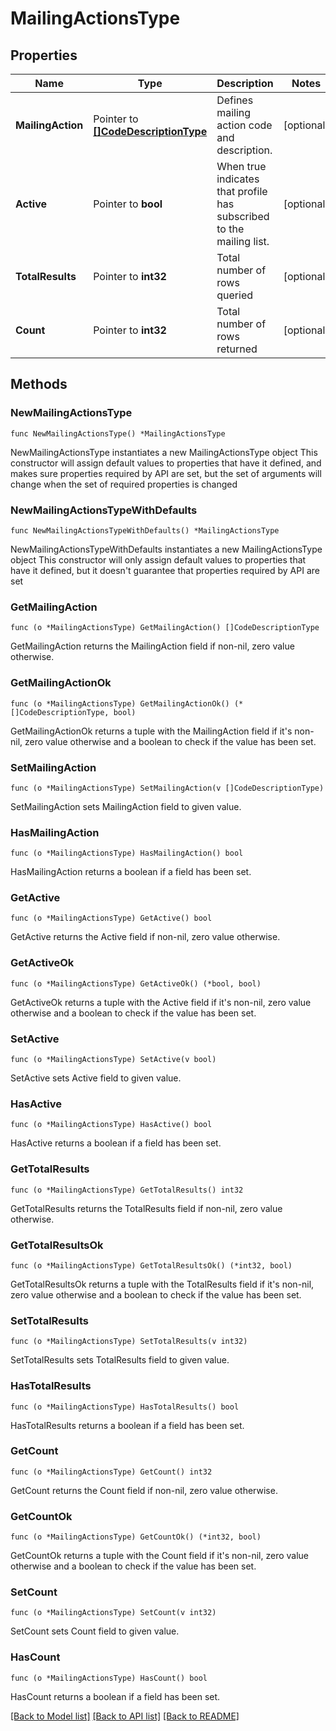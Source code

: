 # MailingActionsType

## Properties

Name | Type | Description | Notes
------------ | ------------- | ------------- | -------------
**MailingAction** | Pointer to [**[]CodeDescriptionType**](CodeDescriptionType.md) | Defines mailing action code and description. | [optional] 
**Active** | Pointer to **bool** | When true indicates that profile has subscribed to the mailing list. | [optional] 
**TotalResults** | Pointer to **int32** | Total number of rows queried | [optional] 
**Count** | Pointer to **int32** | Total number of rows returned | [optional] 

## Methods

### NewMailingActionsType

`func NewMailingActionsType() *MailingActionsType`

NewMailingActionsType instantiates a new MailingActionsType object
This constructor will assign default values to properties that have it defined,
and makes sure properties required by API are set, but the set of arguments
will change when the set of required properties is changed

### NewMailingActionsTypeWithDefaults

`func NewMailingActionsTypeWithDefaults() *MailingActionsType`

NewMailingActionsTypeWithDefaults instantiates a new MailingActionsType object
This constructor will only assign default values to properties that have it defined,
but it doesn't guarantee that properties required by API are set

### GetMailingAction

`func (o *MailingActionsType) GetMailingAction() []CodeDescriptionType`

GetMailingAction returns the MailingAction field if non-nil, zero value otherwise.

### GetMailingActionOk

`func (o *MailingActionsType) GetMailingActionOk() (*[]CodeDescriptionType, bool)`

GetMailingActionOk returns a tuple with the MailingAction field if it's non-nil, zero value otherwise
and a boolean to check if the value has been set.

### SetMailingAction

`func (o *MailingActionsType) SetMailingAction(v []CodeDescriptionType)`

SetMailingAction sets MailingAction field to given value.

### HasMailingAction

`func (o *MailingActionsType) HasMailingAction() bool`

HasMailingAction returns a boolean if a field has been set.

### GetActive

`func (o *MailingActionsType) GetActive() bool`

GetActive returns the Active field if non-nil, zero value otherwise.

### GetActiveOk

`func (o *MailingActionsType) GetActiveOk() (*bool, bool)`

GetActiveOk returns a tuple with the Active field if it's non-nil, zero value otherwise
and a boolean to check if the value has been set.

### SetActive

`func (o *MailingActionsType) SetActive(v bool)`

SetActive sets Active field to given value.

### HasActive

`func (o *MailingActionsType) HasActive() bool`

HasActive returns a boolean if a field has been set.

### GetTotalResults

`func (o *MailingActionsType) GetTotalResults() int32`

GetTotalResults returns the TotalResults field if non-nil, zero value otherwise.

### GetTotalResultsOk

`func (o *MailingActionsType) GetTotalResultsOk() (*int32, bool)`

GetTotalResultsOk returns a tuple with the TotalResults field if it's non-nil, zero value otherwise
and a boolean to check if the value has been set.

### SetTotalResults

`func (o *MailingActionsType) SetTotalResults(v int32)`

SetTotalResults sets TotalResults field to given value.

### HasTotalResults

`func (o *MailingActionsType) HasTotalResults() bool`

HasTotalResults returns a boolean if a field has been set.

### GetCount

`func (o *MailingActionsType) GetCount() int32`

GetCount returns the Count field if non-nil, zero value otherwise.

### GetCountOk

`func (o *MailingActionsType) GetCountOk() (*int32, bool)`

GetCountOk returns a tuple with the Count field if it's non-nil, zero value otherwise
and a boolean to check if the value has been set.

### SetCount

`func (o *MailingActionsType) SetCount(v int32)`

SetCount sets Count field to given value.

### HasCount

`func (o *MailingActionsType) HasCount() bool`

HasCount returns a boolean if a field has been set.


[[Back to Model list]](../README.md#documentation-for-models) [[Back to API list]](../README.md#documentation-for-api-endpoints) [[Back to README]](../README.md)


